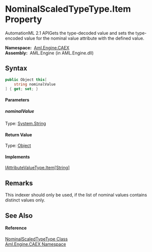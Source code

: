 NominalScaledTypeType.Item Property
===================================
AutomationML 2.1 APIGets the type-decoded value and sets the type-encoded value for the nominal value attribute with the defined value.

  **Namespace:**  [Aml.Engine.CAEX][1]  
  **Assembly:**  AML.Engine (in AML.Engine.dll)

Syntax
------

```csharp
public Object this[
	string nominalValue
] { get; set; }
```

#### Parameters

##### *nominalValue*
Type: [System.String][2]  


#### Return Value
Type: [Object][3]  

#### Implements
[IAttributeValueType.Item[String]][4]  


Remarks
-------
 This indexer should only be used, if the list of nominal values contains distinct values only. 

See Also
--------

#### Reference
[NominalScaledTypeType Class][5]  
[Aml.Engine.CAEX Namespace][1]  

[1]: ../README.md
[2]: https://docs.microsoft.com/dotnet/api/system.string
[3]: https://docs.microsoft.com/dotnet/api/system.object
[4]: ../IAttributeValueType/Item.md
[5]: README.md
[6]: https://www.automationml.org
[7]: ../../icons/logoShade.png
